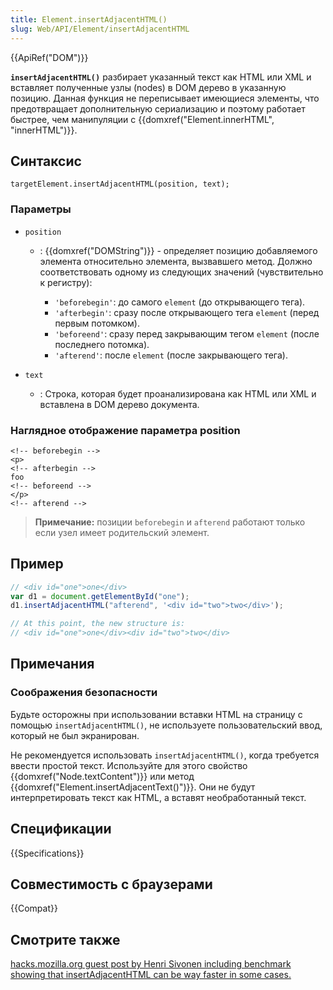 ```yaml
---
title: Element.insertAdjacentHTML()
slug: Web/API/Element/insertAdjacentHTML
---
```


{{ApiRef("DOM")}}

**`insertAdjacentHTML()`** разбирает указанный текст как HTML или XML и вставляет полученные узлы (nodes) в DOM дерево в указанную позицию. Данная функция не переписывает имеющиеся элементы, что предотвращает дополнительную сериализацию и поэтому работает быстрее, чем манипуляции с {{domxref("Element.innerHTML", "innerHTML")}}.

## Синтаксис

```
targetElement.insertAdjacentHTML(position, text);
```

### Параметры

- `position`

  - : {{domxref("DOMString")}} - определяет позицию добавляемого элемента относительно элемента, вызвавшего метод. Должно соответствовать одному из следующих значений (чувствительно к регистру):

    - `'beforebegin'`: до самого `element` (до открывающего тега).
    - `'afterbegin'`: сразу после открывающего тега `element` (перед первым потомком).
    - `'beforeend'`: сразу перед закрывающим тегом `element` (после последнего потомка).
    - `'afterend'`: после `element` (после закрывающего тега).

- `text`
  - : Строка, которая будет проанализирована как HTML или XML и вставлена в DOM дерево документа.

### Наглядное отображение параметра position

```
<!-- beforebegin -->
<p>
<!-- afterbegin -->
foo
<!-- beforeend -->
</p>
<!-- afterend -->
```

> **Примечание:** позиции `beforebegin` и `afterend` работают только если узел имеет родительский элемент.

## Пример

```js
// <div id="one">one</div>
var d1 = document.getElementById("one");
d1.insertAdjacentHTML("afterend", '<div id="two">two</div>');

// At this point, the new structure is:
// <div id="one">one</div><div id="two">two</div>
```

## Примечания

### Соображения безопасности

Будьте осторожны при использовании вставки HTML на страницу с помощью `insertAdjacentHTML()`, не используете пользовательский ввод, который не был экранирован.

Не рекомендуется использовать `insertAdjacentHTML()`, когда требуется ввести простой текст. Используйте для этого свойство {{domxref("Node.textContent")}} или метод {{domxref("Element.insertAdjacentText()")}}. Они не будут интерпретировать текст как HTML, а вставят необработанный текст.

## Спецификации

{{Specifications}}

## Совместимость с браузерами

{{Compat}}

## Смотрите также

[hacks.mozilla.org guest post by Henri Sivonen including benchmark showing that insertAdjacentHTML can be way faster in some cases.](http://hacks.mozilla.org/2011/11/insertadjacenthtml-enables-faster-html-snippet-injection/)

